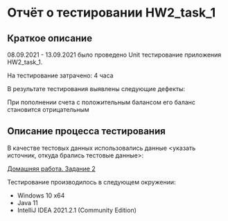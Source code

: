 # Отчёт о тестировании HW2_task_1
## Краткое описание
08.09.2021 - 13.09.2021 было проведено Unit тестирование приложения HW2_task_1.

На тестирование затрачено: 4 часа

В результате тестирования выявлены следующие дефекты:

При пополнении счета с положительным балансом его баланс становится отрицательным

## Описание процесса тестирования
В качестве тестовых данных использовались данные <указать источник, откуда брались тестовые данные>:

[Домашняя работа. Задание 2](https://github.com/netology-code/javaqa-homeworks/tree/master/programming#задача-2---precision)

Тестирование производилось в следующем окружении:

* Windows 10 х64
* Java 11
* IntelliJ IDEA 2021.2.1 (Community Edition)
